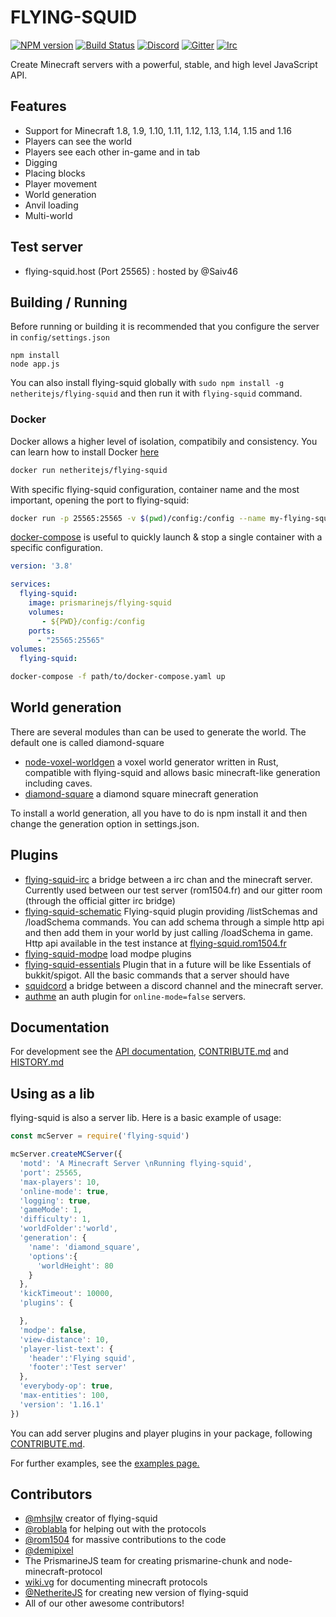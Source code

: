 FLYING-SQUID
================

[![NPM version](https://img.shields.io/npm/v/flying-squid.svg)](http://npmjs.com/package/flying-squid)
[![Build Status](https://github.com/PrismarineJS/flying-squid/workflows/CI/badge.svg)](https://github.com/PrismarineJS/flying-squid/actions?query=workflow%3A%22CI%22)
[![Discord](https://img.shields.io/badge/chat-on%20discord-brightgreen.svg)](https://discord.gg/GsEFRM8)
[![Gitter](https://img.shields.io/badge/chat-on%20gitter-brightgreen.svg)](https://gitter.im/PrismarineJS/general)
[![Irc](https://img.shields.io/badge/chat-on%20irc-brightgreen.svg)](https://irc.gitter.im/)


Create Minecraft servers with a powerful, stable, and high level JavaScript API.

## Features
* Support for Minecraft 1.8, 1.9, 1.10, 1.11, 1.12, 1.13, 1.14, 1.15 and 1.16
* Players can see the world
* Players see each other in-game and in tab
* Digging
* Placing blocks
* Player movement
* World generation
* Anvil loading
* Multi-world

## Test server

* flying-squid.host (Port 25565) : hosted by @Saiv46

## Building / Running
Before running or building it is recommended that you configure the server in `config/settings.json`

    npm install
    node app.js

You can also install flying-squid globally with `sudo npm install -g netheritejs/flying-squid`
and then run it with `flying-squid` command.

### Docker

Docker allows a higher level of isolation, compatibily and consistency. You can learn how to install Docker [here](https://www.docker.com/get-started)

```bash
docker run netheritejs/flying-squid

```
With specific flying-squid configuration, container name and the most important, opening the port to flying-squid:

```bash
docker run -p 25565:25565 -v $(pwd)/config:/config --name my-flying-squid --rm netheritejs/flying-squid
```

[docker-compose](https://docs.docker.com/compose/) is useful to quickly launch & stop a single container with a specific configuration.

```yaml
version: '3.8'

services:
  flying-squid:
    image: prismarinejs/flying-squid
    volumes:
       - ${PWD}/config:/config
    ports:
      - "25565:25565"
volumes:
  flying-squid:
```

```bash
docker-compose -f path/to/docker-compose.yaml up
```


## World generation

There are several modules than can be used to generate the world. The default one is called diamond-square

* [node-voxel-worldgen](https://github.com/mhsjlw/node-voxel-worldgen) a voxel world generator written in Rust, compatible with flying-squid and allows basic minecraft-like generation including caves.
* [diamond-square](https://github.com/PrismarineJS/diamond-square) a diamond square minecraft generation

To install a world generation, all you have to do is npm install it and then change the generation option in settings.json.

## Plugins

* [flying-squid-irc](https://github.com/rom1504/flying-squid-irc) a bridge between a irc chan and the minecraft server.
Currently used between our test server (rom1504.fr) and our gitter room (through the official gitter irc bridge)
* [flying-squid-schematic](https://github.com/rom1504/flying-squid-schematic) Flying-squid plugin providing /listSchemas and /loadSchema commands. 
You can add schema through a simple http api and then add them in your world by just calling /loadSchema in game.
Http api available in the test instance at [flying-squid.rom1504.fr](http://flying-squid.rom1504.fr)
* [flying-squid-modpe](https://github.com/PrismarineJS/flying-squid-modpe) load modpe plugins
* [flying-squid-essentials](https://github.com/DeudlyYT/Flying-Squid-Essentials) Plugin that in a future will be like Essentials of bukkit/spigot.
All the basic commands that a server should have
* [squidcord](https://github.com/dada513/SquidCord) a bridge between a discord channel and the minecraft server.
* [authme](https://github.com/TheAlan404/flying-squid-authme) an auth plugin for `online-mode=false` servers.

## Documentation
For development see the [API documentation](API.md), [CONTRIBUTE.md](CONTRIBUTE.md) and [HISTORY.md](HISTORY.md)

## Using as a lib

flying-squid is also a server lib. Here is a basic example of usage:

```js
const mcServer = require('flying-squid')

mcServer.createMCServer({
  'motd': 'A Minecraft Server \nRunning flying-squid',
  'port': 25565,
  'max-players': 10,
  'online-mode': true,
  'logging': true,
  'gameMode': 1,
  'difficulty': 1,
  'worldFolder':'world',
  'generation': {
    'name': 'diamond_square',
    'options':{
      'worldHeight': 80
    }
  },
  'kickTimeout': 10000,
  'plugins': {

  },
  'modpe': false,
  'view-distance': 10,
  'player-list-text': {
    'header':'Flying squid',
    'footer':'Test server'
  },
  'everybody-op': true,
  'max-entities': 100,
  'version': '1.16.1'
})
```

You can add server plugins and player plugins in your package, following [CONTRIBUTE.md](https://github.com/NetheriteJS/flying-squid/blob/master/docs/CONTRIBUTE.md).

For further examples, see the [examples page.](https://PrismarineJS.github.io/flying-squid/#/examples)

## Contributors

 - [@mhsjlw](https://github.com/mhsjlw) creator of flying-squid
 - [@roblabla](https://github.com/roblabla) for helping out with the protocols
 - [@rom1504](https://github.com/rom1504) for massive contributions to the code
 - [@demipixel](https://github.com/demipixel) 
 - The PrismarineJS team for creating prismarine-chunk and node-minecraft-protocol
 - [wiki.vg](http://wiki.vg/Protocol) for documenting minecraft protocols
 - [@NetheriteJS](https://github.com/netheriteJS) for creating new version of flying-squid
 - All of our other awesome contributors!
